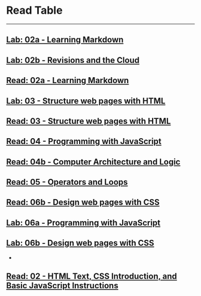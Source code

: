 
# Read Table
--------------
 [Lab: 02a - Learning Markdown](https://github.com/MURADALSHORMAN/git-task/blob/main/README.md)
 -
 [Lab: 02b - Revisions and the Cloud](https://github.com/MURADALSHORMAN/Readme/blob/main/Lab:%2002b%20-%20Revisions%20and%20the%20Cloud.md)
  -
   [Read: 02a - Learning Markdown](https://github.com/MURADALSHORMAN/-Learning-Markdown/blob/main/README.md)
   -
   [Lab: 03 - Structure web pages with HTML](https://github.com/MURADALSHORMAN/Readme/commit/eef83bdb48f29f9a7be37dbcd7cb29577d47678c)
   -
   [Read: 03 - Structure web pages with HTML](https://github.com/MURADALSHORMAN/Readme/blob/main/read3.md)
   ---------------------------------------------------------
  [Read: 04 - Programming with JavaScript](https://github.com/MURADALSHORMAN/Readme/blob/main/Read_04.md)
  -
  [Read: 04b - Computer Architecture and Logic](https://github.com/MURADALSHORMAN/Readme/blob/main/Read04b.md)
-
[Read: 05 - Operators and Loops](https://github.com/MURADALSHORMAN/Readme/blob/main/read05.md)
-
[Read: 06b - Design web pages with CSS](https://github.com/MURADALSHORMAN/Readme/blob/main/css.md)
-
[Lab: 06a - Programming with JavaScript](https://github.com/MURADALSHORMAN/lab05/blob/main/index.html)
-
[Lab: 06b - Design web pages with CSS](https://muradalshorman.github.io/lab06css/)
-
>>>>>
-
[Read: 02 - HTML Text, CSS Introduction, and Basic JavaScript Instructions](https://github.com/MURADALSHORMAN/readme-201d19/blob/main/calss02.md)
-
